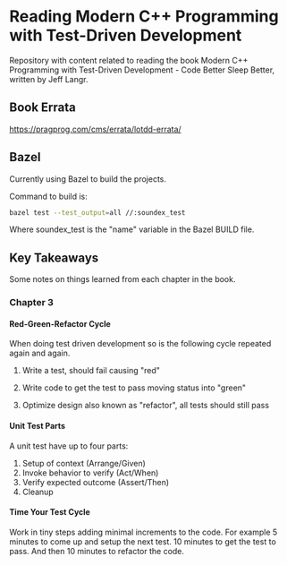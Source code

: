 # Reading Modern C++ Programming with Test-Driven Development

Repository with content related to reading the book Modern C++ Programming with Test-Driven Development - Code Better Sleep Better, written by Jeff Langr.

## Book Errata

<https://pragprog.com/cms/errata/lotdd-errata/>

## Bazel

Currently using Bazel to build the projects.

Command to build is:

```bash
bazel test --test_output=all //:soundex_test
```

Where soundex_test is the "name" variable in the Bazel BUILD file.

## Key Takeaways

Some notes on things learned from each chapter in the book.

### Chapter 3

#### Red-Green-Refactor Cycle

When doing test driven development so is the following cycle repeated again and again.

1. Write a test, should fail causing "red"

2. Write code to get the test to pass moving status into "green"

3. Optimize design also known as "refactor", all tests should still pass

#### Unit Test Parts

A unit test have up to four parts:

1. Setup of context (Arrange/Given)
2. Invoke behavior to verify (Act/When)
3. Verify expected outcome (Assert/Then)
4. Cleanup

#### Time Your Test Cycle

Work in tiny steps adding minimal increments to the code. For example 5 minutes to come up and setup the next test. 10 minutes to get the test to pass. And then 10 minutes to refactor the code.
